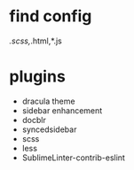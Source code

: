 # find config
*.scss,*.html,*.js


# plugins
- dracula theme
- sidebar enhancement
- docblr
- syncedsidebar
- scss
- less
- SublimeLinter-contrib-eslint
